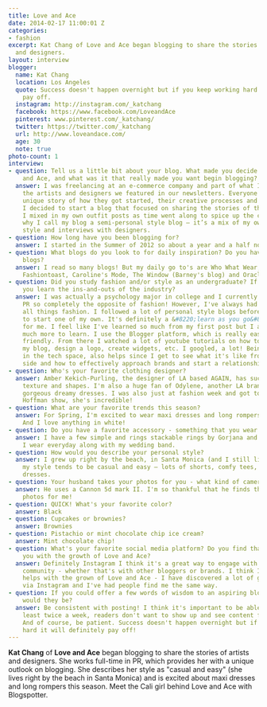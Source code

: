 ```yaml
---
title: Love and Ace
date: 2014-02-17 11:00:01 Z
categories:
- fashion
excerpt: Kat Chang of Love and Ace began blogging to share the stories of artists
  and designers.
layout: interview
blogger:
  name: Kat Chang
  location: Los Angeles
  quote: Success doesn't happen overnight but if you keep working hard it will definitely
    pay off.
  instagram: http://instagram.com/_katchang
  facebook: https://www.facebook.com/LoveandAce
  pinterest: www.pinterest.com/_katchang/
  twitter: https://twitter.com/_katchang
  url: http://www.loveandace.com/
  age: 30
  note: true
photo-count: 1
interview:
- question: Tell us a little bit about your blog. What made you decide to launch Love
    and Ace, and what was it that really made you want begin blogging?
  answer: I was freelancing at an e-commerce company and part of what I did was interview
    the artists and designers we featured in our newsletters. Everyone had such a
    unique story of how they got started, their creative processes and inspirations.
    I decided to start a blog that focused on sharing the stories of these designers.
    I mixed in my own outfit posts as time went along to spice up the content. That's
    why I call my blog a semi-personal style blog – it’s a mix of my own personal
    style and interviews with designers.
- question: How long have you been blogging for?
  answer: I started in the Summer of 2012 so about a year and a half now.
- question: What blogs do you look to for daily inspiration? Do you have any must-visit
    blogs?
  answer: I read so many blogs! But my daily go to's are Who What Wear, Refinery29,
    Fashiontoast, Caroline's Mode, The Window (Barney's blog) and Oracle Fox.
- question: Did you study fashion and/or style as an undergraduate? If not, how did
    you learn the ins-and-outs of the industry?
  answer: I was actually a psychology major in college and I currently work in tech
    PR so completely the opposite of fashion! However, I've always had a passion for
    all things fashion. I followed a lot of personal style blogs before I decided
    to start one of my own. It's definitely a &#8220;learn as you go&#8221; experience
    for me. I feel like I've learned so much from my first post but I also have so
    much more to learn. I use the Blogger platform, which is really easy and user
    friendly. From there I watched a lot of youtube tutorials on how to customize
    my blog, design a logo, create widgets, etc. I googled, a lot! Being in PR, although
    in the tech space, also helps since I get to see what it's like from the other
    side and how to effectively approach brands and start a relationship with them.
- question: Who's your favorite clothing designer?
  answer: Amber Kekich-Purling, the designer of LA based AGAIN, has such an eye for
    texture and shapes. I'm also a huge fan of Odylene, another LA brand has the most
    gorgeous dreamy dresses. I was also just at fashion week and got to see the Mara
    Hoffman show, she's incredible!
- question: What are your favorite trends this season?
  answer: For Spring, I'm excited to wear maxi dresses and long rompers - super effortless.
    And I love anything in white!
- question: Do you have a favorite accessory - something that you wear everyday?
  answer: I have a few simple and rings stackable rings by Gorjana and Griffin that
    I wear everyday along with my wedding band.
- question: How would you describe your personal style?
  answer: I grew up right by the beach, in Santa Monica (and I still live here) so
    my style tends to be casual and easy – lots of shorts, comfy tees, jeans and summer
    dresses.
- question: Your husband takes your photos for you - what kind of camera does he use?
  answer: He uses a Cannon 5d mark II. I'm so thankful that he finds the time to snap
    photos for me!
- question: QUICK! What's your favorite color?
  answer: Black
- question: Cupcakes or brownies?
  answer: Brownies
- question: Pistachio or mint chocolate chip ice cream?
  answer: Mint chocolate chip!
- question: What's your favorite social media platform? Do you find that it helps
    you with the growth of Love and Ace?
  answer: Definitely Instagram I think it's a great way to engage with the fashion
    community - whether that's with other bloggers or brands. I think Instagram definitely
    helps with the grown of Love and Ace - I have discovered a lot of great blogs
    via Instagram and I've had people find me the same way.
- question: If you could offer a few words of wisdom to an aspiring blogger, what
    would they be?
  answer: Be consistent with posting! I think it's important to be able to post at
    least twice a week, readers don't want to show up and see content from last week.
    And of course, be patient. Success doesn't happen overnight but if you keep working
    hard it will definitely pay off!
---
```


**Kat Chang** of **Love and Ace** began blogging to share the stories of artists and designers. She works full-time in PR, which provides her with a unique outlook on blogging. She describes her style as "casual and easy" (she lives right by the beach in Santa Monica) and is excited about maxi dresses and long rompers this season. Meet the Cali girl behind Love and Ace with Blogspotter.
